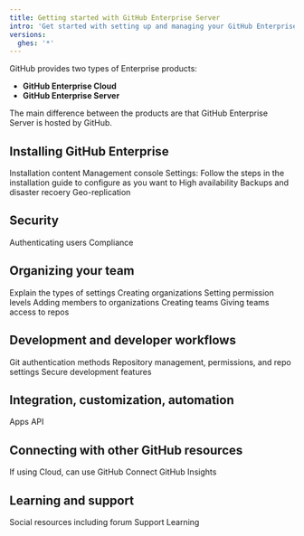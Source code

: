 ```yaml
---
title: Getting started with GitHub Enterprise Server
intro: 'Get started with setting up and managing your GitHub Enterprise Server instance'
versions:
  ghes: '*'
---
```


GitHub provides two types of Enterprise products:

- **GitHub Enterprise Cloud**
- **GitHub Enterprise Server**

The main difference between the products are that GitHub Enterprise Server is hosted by GitHub.

## Installing GitHub Enterprise

Installation content
Management console
Settings: Follow the steps in the installation guide to configure as you want to
High availability
Backups and disaster recoery
Geo-replication
## Security

Authenticating users
Compliance
## Organizing your team

Explain the types of settings
Creating organizations
Setting permission levels
Adding members to organizations
Creating teams
Giving teams access to repos
## Development and developer workflows

Git authentication methods
Repository management, permissions, and repo settings
Secure development features

## Integration, customization, automation
Apps
API
## Connecting with other GitHub resources

If using Cloud, can use GitHub Connect
GitHub Insights
## Learning and support

Social resources including forum
Support
Learning

